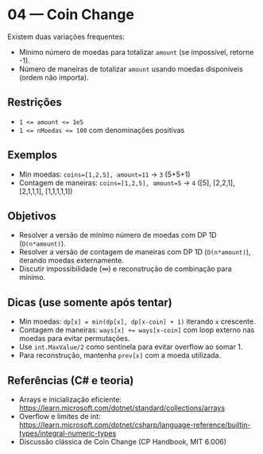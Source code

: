 # 04 — Coin Change

Existem duas variações frequentes:
- Mínimo número de moedas para totalizar `amount` (se impossível, retorne -1).
- Número de maneiras de totalizar `amount` usando moedas disponíveis (ordem não importa).

## Restrições
- `1 <= amount <= 1e5`
- `1 <= nMoedas <= 100` com denominações positivas

## Exemplos
- Min moedas: `coins=[1,2,5], amount=11` → `3` (5+5+1)
- Contagem de maneiras: `coins=[1,2,5], amount=5` → `4` ([5], [2,2,1], [2,1,1,1], [1,1,1,1,1])

## Objetivos
- Resolver a versão de mínimo número de moedas com DP 1D (`O(n*amount)`).
- Resolver a versão de contagem de maneiras com DP 1D (`O(n*amount)`), iterando moedas externamente.
- Discutir impossibilidade (∞) e reconstrução de combinação para mínimo.

## Dicas (use somente após tentar)
- Min moedas: `dp[x] = min(dp[x], dp[x-coin] + 1)` iterando `x` crescente.
- Contagem de maneiras: `ways[x] += ways[x-coin]` com loop externo nas moedas para evitar permutações.
- Use `int.MaxValue/2` como sentinela para evitar overflow ao somar 1.
- Para reconstrução, mantenha `prev[x]` com a moeda utilizada.

## Referências (C# e teoria)
- Arrays e inicialização eficiente: https://learn.microsoft.com/dotnet/standard/collections/arrays
- Overflow e limites de int: https://learn.microsoft.com/dotnet/csharp/language-reference/builtin-types/integral-numeric-types
- Discussão clássica de Coin Change (CP Handbook, MIT 6.006)